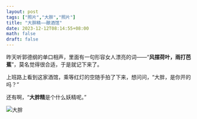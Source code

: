 ```yaml
---
layout: post
tags: ["照片","大胖","照片"]
title: "大胖精——酿酒馆"
date: 2023-12-12T08:14:55+08:00
math: false
draft: false
---
```

昨天听郭德纲的单口相声，里面有一句形容女人漂亮的词——“**风摆荷叶，雨打芭蕉**”，莫名觉得很合适，于是就记下来了。

上班路上看到这家酒馆，乘等红灯的空随手拍了下来，想问问，“大胖，是你开的吗？”

还有啊，“**大胖精**是个什么妖精呢。”

![大胖](/images/blogs/bigfat-wine.jpg '大胖')